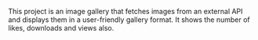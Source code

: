 
This project is an image gallery that fetches images from an external API and displays them in a user-friendly gallery format. It shows the number of likes, downloads and views also.
